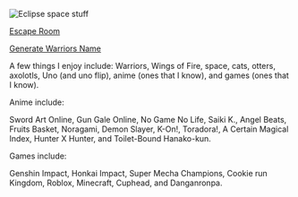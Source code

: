 ![Eclipse space stuff](https://adaeris.github.io/eclipse%20space%20stuff.jpg)

[Escape Room](https://adaeris.github.io/mars/index.html#)

[Generate Warriors Name](https://adaeris.github.io/catnames/)

A few things I enjoy include: Warriors, Wings of Fire, space, cats, otters, axolotls, Uno (and uno flip), anime (ones that I know), and games (ones that I know).

Anime include: 

Sword Art Online, Gun Gale Online, No Game No Life, Saiki K., Angel Beats, Fruits Basket, Noragami, Demon Slayer, K-On!, Toradora!, A Certain Magical Index, Hunter X Hunter, and Toilet-Bound Hanako-kun.

Games include: 

Genshin Impact, Honkai Impact, Super Mecha Champions, Cookie run Kingdom, Roblox, Minecraft, Cuphead, and Danganronpa.
